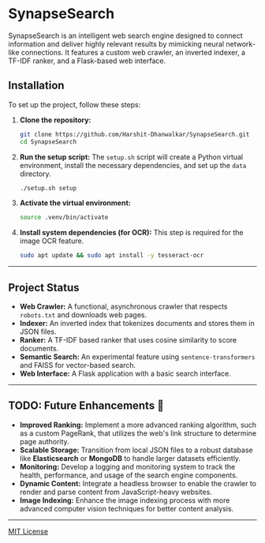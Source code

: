 # SynapseSearch

SynapseSearch is an intelligent web search engine designed to connect information and deliver highly relevant results by mimicking neural network-like connections. It features a custom web crawler, an inverted indexer, a TF-IDF ranker, and a Flask-based web interface.

## Installation

To set up the project, follow these steps:

1.  **Clone the repository:**

    ```bash
    git clone https://github.com/Harshit-Dhanwalkar/SynapseSearch.git
    cd SynapseSearch
    ```

2.  **Run the setup script:**
    The `setup.sh` script will create a Python virtual environment, install the necessary dependencies, and set up the `data` directory.

    ```bash
    ./setup.sh setup
    ```

3.  **Activate the virtual environment:**

    ```bash
    source .venv/bin/activate
    ```

4.  **Install system dependencies (for OCR):**
    This step is required for the image OCR feature.

    ```bash
    sudo apt update && sudo apt install -y tesseract-ocr
    ```

---

## Project Status

- **Web Crawler:** A functional, asynchronous crawler that respects `robots.txt` and downloads web pages.
- **Indexer:** An inverted index that tokenizes documents and stores them in JSON files.
- **Ranker:** A TF-IDF based ranker that uses cosine similarity to score documents.
- **Semantic Search:** An experimental feature using `sentence-transformers` and FAISS for vector-based search.
- **Web Interface:** A Flask application with a basic search interface.

---

## TODO: Future Enhancements 🚀

- **Improved Ranking:** Implement a more advanced ranking algorithm, such as a custom PageRank, that utilizes the web's link structure to determine page authority.
- **Scalable Storage:** Transition from local JSON files to a robust database like **Elasticsearch** or **MongoDB** to handle larger datasets efficiently.
- **Monitoring:** Develop a logging and monitoring system to track the health, performance, and usage of the search engine components.
- **Dynamic Content:** Integrate a headless browser to enable the crawler to render and parse content from JavaScript-heavy websites.
- **Image Indexing:** Enhance the image indexing process with more advanced computer vision techniques for better content analysis.

---

[MIT License](https://github.com/Harshit-Dhanwalkar/SynapseSearch/blob/main/LICENSE)
